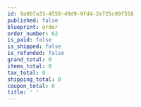 ```yaml
---
id: 9a007a33-4558-49d9-9fd4-2e725c09f558
published: false
blueprint: order
order_number: 62
is_paid: false
is_shipped: false
is_refunded: false
grand_total: 0
items_total: 0
tax_total: 0
shipping_total: 0
coupon_total: 0
title: ' '
---
```

